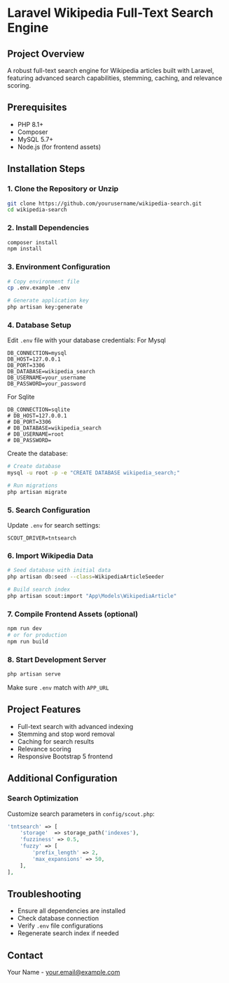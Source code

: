# Laravel Wikipedia Full-Text Search Engine

## Project Overview
A robust full-text search engine for Wikipedia articles built with Laravel, featuring advanced search capabilities, stemming, caching, and relevance scoring.

## Prerequisites
- PHP 8.1+
- Composer
- MySQL 5.7+
- Node.js (for frontend assets)

## Installation Steps


### 1. Clone the Repository or Unzip
```bash
git clone https://github.com/yourusername/wikipedia-search.git
cd wikipedia-search
```

### 2. Install Dependencies
```bash
composer install
npm install
```

### 3. Environment Configuration
```bash
# Copy environment file
cp .env.example .env

# Generate application key
php artisan key:generate
```

### 4. Database Setup
Edit `.env` file with your database credentials:
For Mysql
```
DB_CONNECTION=mysql
DB_HOST=127.0.0.1
DB_PORT=3306
DB_DATABASE=wikipedia_search
DB_USERNAME=your_username
DB_PASSWORD=your_password
```
For Sqlite
```
DB_CONNECTION=sqlite
# DB_HOST=127.0.0.1
# DB_PORT=3306
# DB_DATABASE=wikipedia_search
# DB_USERNAME=root
# DB_PASSWORD=
```
Create the database:
```bash
# Create database
mysql -u root -p -e "CREATE DATABASE wikipedia_search;"

# Run migrations
php artisan migrate
```

### 5. Search Configuration
Update `.env` for search settings:
```
SCOUT_DRIVER=tntsearch
```

### 6. Import Wikipedia Data
```bash
# Seed database with initial data
php artisan db:seed --class=WikipediaArticleSeeder

# Build search index
php artisan scout:import "App\Models\WikipediaArticle"
```

### 7. Compile Frontend Assets (optional)
```bash
npm run dev
# or for production
npm run build
```

### 8. Start Development Server
```bash
php artisan serve
```
Make sure `.env` match with `APP_URL`

## Project Features
- Full-text search with advanced indexing
- Stemming and stop word removal
- Caching for search results
- Relevance scoring
- Responsive Bootstrap 5 frontend

## Additional Configuration

### Search Optimization
Customize search parameters in `config/scout.php`:
```php
'tntsearch' => [
    'storage'  => storage_path('indexes'),
    'fuzziness' => 0.5,
    'fuzzy' => [
        'prefix_length' => 2,
        'max_expansions' => 50,
    ],
],
```


## Troubleshooting
- Ensure all dependencies are installed
- Check database connection
- Verify `.env` file configurations
- Regenerate search index if needed

## Contact
Your Name - your.email@example.com
